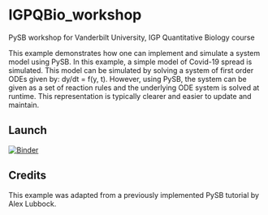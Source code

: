# IGPQBio_workshop
PySB workshop for Vanderbilt University, IGP Quantitative Biology course

This example demonstrates how one can implement and simulate a system model using PySB. In this example, a simple model of Covid-19 spread is simulated. This model can be simulated by solving a system of first order ODEs given by: dy/dt = f(y, t). However, using PySB, the system can be given as a set of reaction rules and the underlying ODE system is solved at runtime. This representation is typically clearer and easier to update and maintain.

## Launch
[![Binder](https://mybinder.org/badge_logo.svg)](https://mybinder.org/v2/gh/mustafaozen/IGPQBio_workshop.git/HEAD)

## Credits
This example was adapted from a previously implemented PySB tutorial by Alex Lubbock.

